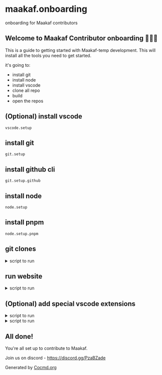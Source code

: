 # maakaf.onboarding
onboarding for Maakaf contributors


## Welcome to Maakaf Contributor onboarding 🎉🎉🎉

This is a guide to getting started with Maakaf-temp development.
This will install all the tools you need to get started.

it's going to:
- install git
- install node
- install vscode
- clone all repo
- build 
- open the repos




## (Optional) install vscode
```
vscode.setup
```



## install git
```
git.setup
```



## install github cli
```
git.setup.github
```



## install node
```
node.setup
```



## install pnpm
```
node.setup.pnpm
```



## git clones
<details><summary>script to run</summary>

```shell
# using github-cli (gh) fork Maakaf/maakaf-temp to my personal account
gh auth login

# Fork the repository
gh repo fork Maakaf/maakaf-temp

# clone the forked repo
username=$(gh api user --jq '.login')
set +e
gh repo clone $username/maakaf-temp

# add upstream
cd maakaf-temp
git remote add upstream git@github.com:Maakaf/maakaf-temp.git

open .

```

</details>



## run website
<details><summary>script to run</summary>

```shell
cd maakaf-temp
echo installing dependencies
pnpm i
echo "website ready to run - pnpm dev"

```

</details>



## (Optional) add special vscode extensions
<details><summary>script to run</summary>

```shell
# check if vscode not installed
if code -v &> /dev/null
then
  # install astro extention
  code --install-extension astro-build.astro-vscode
  # install tailwind intellisense
  code --install-extension bradlc.vscode-tailwindcss
  # install prettier
  code --install-extension esbenp.prettier-vscode
  # install css intellisense
  code --install-extension zignd.html-css-class-completion
else
    echo "vscode could not be found. skipping..."
fi

```

</details>



<details><summary>script to run</summary>

```shell
# check if vscode not installed
if code -v &> /dev/null
then
  code maakaf-temp
else
    echo "vscode could not be found. open maakaf-temp in your IDE of choice"
fi

```

</details>




## All done!
You're all set up to contribute to Maakaf. 

Join us on discord - https://discord.gg/PzaBZade




Generated by [Cocmd.org](https://cocmd.org)